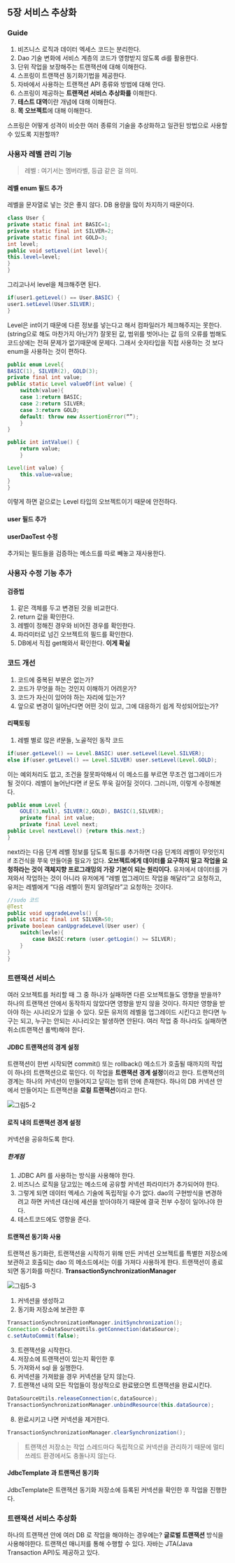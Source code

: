 ## 5장 서비스 추상화 
### Guide
1. 비즈니스 로직과 데이터 엑세스 코드는 분리한다.
2. Dao 기술 변화에 서비스 계층의 코드가 영향받지 않도록 di를 활용한다.
3. 단위 작업을 보장해주는 트랜잭션에 대해 이해한다.
4.  스프링이 트랜잭션 동기화기법을 제공한다.
5. 자바에서 사용하는 트랜잭션 API 종류와 방법에 대해 안다.
6. 스프링이 제공하는 **트랜잭션 서비스 추상화를** 이해한다.
7. **테스트 대역**이란 개념에 대해 이해한다.
8. **목 오브젝트**에 대해 이해한다.

스프링은 어떻게 성격이 비슷한 여러 종류의 기술을 추상화하고 일관된 방법으로 사용할 수 있도록 지원할까? 
### 사용자 레벨 관리 기능 
> 레벨 : 여기서는 멤버라벨, 등급 같은 걸 의미.
#### 레벨 enum 필드 추가 
레벨을 문자열로 넣는 것은 좋지 않다. DB 용량을 많이 차지하기 때문이다.
```java
class User {
private static final int BASIC=1;
private static final int SILVER=2;
private static final int GOLD=3;
int level;
public void setLevel(int level){
this.level=level;
}
}
```
그리고나서 level을 체크해주면 된다.
```java
if(user1.getLevel() == User.BASIC) {
user1.setLevel(User.SILVER);
}
```
Level은 int이기 때문에 다른 정보를 넣는다고 해서 컴파일러가 체크해주지는 못한다.(string으로 해도 마찬가지 아닌가?) 잘못된 값, 범위를 벗어나는 값 등의 오류를 범해도 코드상에는 전혀 문제가 없기때문에 문제다. 그래서 숫자타입을 직접 사용하는 것 보다 enum을 사용하는 것이 편하다.
```java
public enum Level{
BASIC(1), SILVER(2), GOLD(3);
private final int value;
public static Level valueOf(int value) {
	switch(value){
	case 1:return BASIC;
	case 2:return SILVER;
	case 3:return GOLD;
	default: throw new AssertionError(“”);
	}
}

public int intValue() {
	return value;
	}

Level(int value) {
	this.value=value;
}
}
```
이렇게 하면 겉으로는 Level 타입의 오브젝트이기 때문에 안전하다.
#### user 필드 추가 
#### userDaoTest 수정 
추가되는 필드들을 검증하는 메소드를 따로 빼놓고 재사용한다.

### 사용자 수정 기능 추가
#### 검증법 
1. 같은 객체를 두고 변경된 것을 비교한다.
2. return 값을 확인한다.
3. 레벨이 정해진 경우와 비어진 경우를 확인한다.
4. 파라미터로 넘긴 오브젝트의 필드를 확인한다.
5. DB에서 직접 get해와서 확인한다. **이게 확실**

### 코드 개선 
1. 코드에 중복된 부분은 없는가?
2. 코드가 무엇을 하는 것인지 이해하기 어려운가?
3. 코드가 자신이 있어야 하는 자리에 있는가?
4. 앞으로 변경이 일어난다면 어떤 것이 있고, 그에 대응하기 쉽게 작성되어있는가?

#### 리팩토링
1. 레벨 별로 많은 if문들, 노골적인 동작 코드
```java
if(user.getLevel() == Level.BASIC) user.setLevel(Level.SILVER);
else if(user.getLevel() == Level.SILVER) user.setLevel(Level.GOLD);
```
이는 예외처리도 없고, 조건을 잘못파악해서 이 메소드를 부르면 무조건 업그레이드가 될 것이다. 레벨이 늘어난다면 if 문도 쭈욱 길어질 것이다. 그러니까, 이렇게 수정해본다.
```java
public enum Level {
	GOLE(3,null), SILVER(2,GOLD), BASIC(1,SILVER);
	private final int value;
	private final Level next;
public Level nextLevel() {return this.next;}
}
```
next라는 다음 단계 레벨 정보를 담도록 필드를 추가하면 다음 단계의 레벨이 무엇인지 if 조건식을 쭈욱 만들어줄 필요가 없다.
**오브젝트에게 데이터를 요구하지 말고 작업을 요청하라는 것이 객체지향 프로그래밍의 가장 기본이 되는 원리이다.** 유저에서 데이터를 가져와서 작업하는 것이 아니라 유저에게 “레벨 업그레이드 작업을 해달라”고 요청하고, 유저는 레벨에게 “다음 레벨이 뭔지 알려달라”고 요청하는 것이다. 

```java
//sudo 코드 
@Test
public void upgradeLevels() {
public static final int SILVER=50;
private boolean canUpgradeLevel(User user) {
	switch(levle){
		case BASIC:return (user.getLogin() >= SILVER);
	}
}
}
```

### 트랜잭션 서비스
여러 오브젝트를 처리할 때 그 중 하나가 실패하면 다른 오브젝트들도 영향을 받을까? 하나의 트랜잭션 안에서 동작하지 않았다면 영향을 받지 않을 것이다. 하지만 영향을 받아야 하는 시나리오가 있을 수 있다. 모든 유저의 레벨을 업그레이드 시킨다고 한다면 누구는 되고, 누구는 안되는 시나리오는 발생하면 안된다. 여러 작업 중 하나라도 실패하면 취소(트랜잭션 롤백)해야 한다.

#### JDBC 트랜잭션의 경계 설정
트랜잭션이 한번 시작되면 commit() 또는 rollback() 메소드가 호출될 때까지의 작업이 하나의 트랜잭션으로 묶인다. 이 작업을 **트랜잭션 경계 설정**이라고 한다. 트랜잭션의 경계는 하나의 커넥션이 만들어지고 닫히는 범위 안에 존재한다. 하나의 DB 커넥션 안에서 만들어지는 트랜잭션을 **로컬 트랜잭션**이라고 한다.

![그림5-2](url)

#### 로직 내의 트랜잭션 경계 설정 
커넥션을 공유하도록 한다. 
##### 한계점 
1. JDBC API 를 사용하는 방식을 사용해야 한다.
2. 비즈니스 로직을 담고있는 메소드에 공유할 커넥션 파라미터가 추가되어야 한다.
3. 그렇게 되면 데이터 엑세스 기술에 독립적일 수가 없다. dao의 구현방식을 변경하려고 하면 커넥션 대신에 세션을 받아야하기 때문에 결국 전부 수정이 일어나야 한다.
4. 테스트코드에도 영향을 준다.

#### 트랜잭션 동기화 사용
트랜잭션 동기화란, 트랜잭션을 시작하기 위해 만든 커넥션 오브젝트를 특별한 저장소에 보관하고 호출되는 dao 의 메소드에서는 이를 가져다 사용하게 한다. 트랜잭션이 종료되면 동기화를 마친다.
**TransactionSynchronizationManager**

![그림5-3](url)

1. 커넥션을 생성하고
2. 동기화 저장소에 보관한 후
```java
TransactionSynchronizationManager.initSynchronization();
Connection c=DataSourceUtils.getConnection(dataSource);
c.setAutoCommit(false);
```
3. 트랜잭션을 시작한다. 
4. 저장소에 트랜잭션이 있는지 확인한 후 
5. 가져와서 sql 을 실행한다.
6. 커넥션을 가져왔을 경우 커넥션을 닫지 않는다. 
7. 트랜잭션 내의 모든 작업들이 정상적으로 완료됐으면 트랜잭션을 완료시킨다. 
```java
DataSourceUtils.releaseConnection(c,dataSource);
TransactionSynchronizationManager.unbindResource(this.dataSource);
```
8. 완료시키고 나면 커넥션을 제거한다.
```java
TransactionSynchronizationManager.clearSynchronization();
```

> 트랜잭션 저장소는 작업 스레드마다 독립적으로 커넥션을 관리하기 때문에 멀티쓰레드 환경에서도 충돌나지 않는다.

#### JdbcTemplate 과 트랜잭션 동기화 
JdbcTemplate은 트랜잭션 동기화 저장소에 등록된 커넥션을 확인한 후 작업을 진행한다.

### 트랜잭션 서비스 추상화 
하나의 트랜잭션 안에 여러 DB 로 작업을 해야하는 경우에는?
**글로벌 트랜잭션** 방식을 사용해야한다. 트랜잭션 매니저를 통해 수행할 수 있다. 자바는 JTA(Java Transaction API)도 제공하고 있다.
